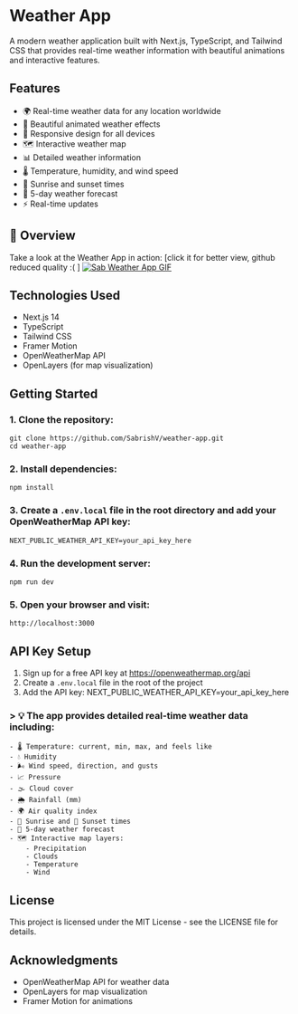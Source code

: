 # Weather App

A modern weather application built with Next.js, TypeScript, and Tailwind CSS that provides real-time weather information with beautiful animations and interactive features.

## Features

- 🌍 Real-time weather data for any location worldwide  
- 🎨 Beautiful animated weather effects  
- 📱 Responsive design for all devices  
- 🗺️ Interactive weather map  
- 📊 Detailed weather information  
- 🌡️ Temperature, humidity, and wind speed  
- 🌅 Sunrise and sunset times  
- 📅 5-day weather forecast  
- ⚡ Real-time updates  

## 📸 Overview

Take a look at the Weather App in action:
[click it for better view, github reduced quality :( ] 
[![Sab Weather App GIF](https://github.com/SabrishV/Weather-app/blob/main/public/Sab%2BWeather%2BApp%2Bpreview%20(2).gif)](https://i.imgur.com/XhpeUbN.gif)




## Technologies Used

- Next.js 14  
- TypeScript  
- Tailwind CSS  
- Framer Motion  
- OpenWeatherMap API  
- OpenLayers (for map visualization)  

## Getting Started

### 1. Clone the repository:
    git clone https://github.com/SabrishV/weather-app.git
    cd weather-app

### 2. Install dependencies:
    npm install

### 3. Create a `.env.local` file in the root directory and add your OpenWeatherMap API key:
    NEXT_PUBLIC_WEATHER_API_KEY=your_api_key_here

### 4. Run the development server:
    npm run dev

### 5. Open your browser and visit:
    http://localhost:3000

## API Key Setup

1. Sign up for a free API key at https://openweathermap.org/api  
2. Create a `.env.local` file in the root of the project  
3. Add the API key:
    NEXT_PUBLIC_WEATHER_API_KEY=your_api_key_here

### > 💡 The app provides detailed real-time weather data including:

    - 🌡️ Temperature: current, min, max, and feels like  
    - 💧 Humidity  
    - 🌬️ Wind speed, direction, and gusts  
    - 📈 Pressure  
    - 🌫️ Cloud cover  
    - 🌦️ Rainfall (mm)  
    - 🌍 Air quality index  
    - 🌄 Sunrise and 🌇 Sunset times  
    - 📅 5-day weather forecast  
    - 🗺️ Interactive map layers:
        - Precipitation  
        - Clouds  
        - Temperature  
        - Wind  

## License

This project is licensed under the MIT License - see the LICENSE file for details.

## Acknowledgments

- OpenWeatherMap API for weather data  
- OpenLayers for map visualization  
- Framer Motion for animations
